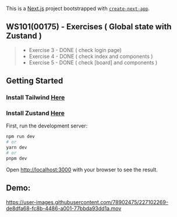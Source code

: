 This is a [Next.js](https://nextjs.org/) project bootstrapped with [`create-next-app`](https://github.com/vercel/next.js/tree/canary/packages/create-next-app).

## WS101(00175) - Exercises ( Global state with Zustand )
> * Exercise 3 - DONE ( check login page)
> * Exercise 4 - DONE ( check index and components )
> * Exercise 5 - DONE ( check [board] and components )

## Getting Started
### Install Tailwind [Here](https://tailwindcss.com/docs/guides/nextjs)
### Install Zustand  [Here](https://docs.pmnd.rs/zustand/getting-started/introduction)
First, run the development server:

```bash
npm run dev
# or
yarn dev
# or
pnpm dev
```

Open [http://localhost:3000](http://localhost:3000) with your browser to see the result.

## Demo:

https://user-images.githubusercontent.com/78902475/227102269-de8dfa68-fc8b-4486-a001-77bbda93dd1a.mov


